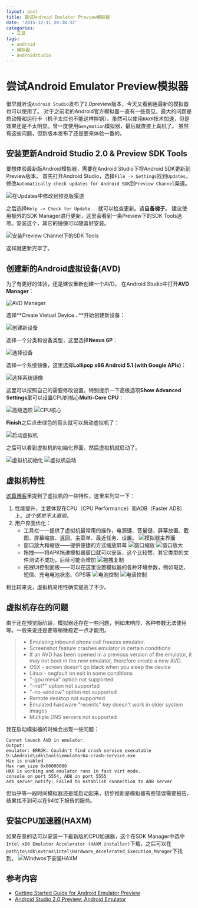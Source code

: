 ```yaml
---
layout: post
title: 尝试Android Emulator Preview模拟器
date: '2015-12-11 20:38:32'
categories:
  - 工具
tags:
  - android
  - 模拟器
  - androidstudio
---
```


# 尝试Android Emulator Preview模拟器

很早就听说`Android Studio`发布了2.0preview版本，今天又看到连最新的模拟器也可以使用了。
对于之前老的Android官方模拟器一直有一些意见，最大的问题是启动慢和运行卡（机子太烂也不能这样摔锅）。虽然可以使用`HAXM`技术加速，但是效果还是不太明显。曾一度使用`Genymotion`模拟器，最后就直接上真机了。
虽然有这些问题，但新版本发布了还是要来体验一番的。

## 安装更新Android Studio 2.0 & Preview SDK Tools

要想体验最新版Android模拟器，需要在Android Studio下将Android SDK更新到Preview版本。
首先打开Android Studio，选择`File -> Settings`找到`Updates`，修改`Automatically check updates for Android SDK`到`Preview Channel`渠道。

![在Updates中修改到预览版渠道](./1.png)

之后选择`Help -> Check for Update...`就可以检查更新。请**自备梯子**。
建议使用额外的SDK Manager进行更新，这里会看到一条Preview下的SDK Tools选项。安装这个，其它的镜像可以随喜好安装。

![安装Preview Channel下的SDK Tools](./2.png)

这样就更新完毕了。

## 创建新的Android虚拟设备(AVD)

为了有更好的体验，还是建议重新创建一个AVD。
在Android Studio中打开**AVD Manager**：

![AVD Manager](./3.png)

选择**Create Vietual Device...**开始创建新设备：

![创建新设备](./4.png)

选择一个分类和设备类型，这里选择**Nexus 6P**：

![选择设备](./5.png)

选择一个系统镜像，这里选择**Lollipop x86 Android 5.1 (with Google APIs)**：

![选择系统镜像](./6.png)

这里可以按照自己的需要修改设置，特别提示一下高级选项**Show Advanced Settings**里可以设置CPU的核心**Multi-Core CPU**：

![高级选项](./7.png)
![CPU核心](./8.png)

**Finish**之后点击绿色的箭头就可以启动虚拟机了：

![启动虚拟机](./9.png)

之后可以看到虚拟机的初始化界面，然后虚拟机就启动了。

![虚拟机初始化](./10.png)
![虚拟机启动](./11.png)

## 虚拟机特性

[这篇博客](http://android-developers.blogspot.jp/2015/12/android-studio-20-preview-android.html)里提到了虚拟机的一些特性，这里来列举一下：

1. 性能提升，主要体现在CPU（CPU Performance）和ADB（Faster ADB）上。*这个感觉不太直观。*
2. 用户界面优化：
    + 工具栏——提供了虚拟机最常用的操作，电源键、音量键、屏幕放置、截图、屏幕缩放、返回、主菜单、最近任务、设置。
	![模拟器主界面](./image01.png)
    + 窗口放大和缩放——提供便捷的方式缩放屏幕
	![窗口缩放](./image04.gif)
	![窗口放大](./image05.gif)
    + 拖拽——将APK拖进模拟器窗口就可以安装，这个比较赞。其它类型的文件测试不成功，后续可能会增加
	![拖拽复制](./image03.gif)
    + 拓展UI控制面板——可以在这里设置模拟器的各种环境参数，例如电话、短信、充电电池状态、GPS等
	![电池控制](./image02.png)
	![电话控制](./image07.png)

相比较来说，虚拟机易用性确实提高了不少。

## 虚拟机存在的问题

由于还在预览版阶段，模拟器还存在一些问题，例如未响应、各种参数无法使用等。一般来说还是要等稍微稳定一点才能用。

> + Emulating inbound phone call freezes emulator.
> + Screenshot feature crashes emulator in certain conditions
> + If an AVD has been opened in a previous version of the emulator, it may not boot in the new emulator, therefore create a new AVD.
> + OSX - screen doesn't go black when you sleep the device
> + Linux - segfault on exit in some conditions
> + "-gpu mesa" option not supported
> + "-net*" option not supported
> + "-no-window" option not supported
> + Remote desktop not supported
> + Emulated hardware "recents" key doesn't work in older system images
> + Multiple DNS servers not supported

我在启动模拟器的时候会出现一些问题：

```
Cannot launch AVD in emulator.
Output:
emulator: ERROR: Couldn't find crash service executable D:\Android\sdk\tools\emulator64-crash-service.exe
Hax is enabled
Hax ram_size 0x60000000
HAX is working and emulator runs in fast virt mode.
console on port 5554, ADB on port 5555
adb_server_notify: Failed to establish connection to ADB server
```

但似乎等一段时间模拟器还是能启动起来，初步推断是模拟器有些错误需要报告，结果找不到可以在64位下报告的服务。

## 安装CPU加速器(HAXM)

如果在意的话可以安装一下最新版的CPU加速器，这个在SDK Manager中选中`Intel x86 Emulator Accelerator (HAXM installer)`下载，之后可以在`path\to\sdk\extras\intel\Hardware_Accelerated_Execution_Manager`下找到。
![Windwos下安装HAXM](./windows_haxm.png)

## 参考内容

+ [Getting Started Guide for Android Emulator Preview](http://tools.android.com/tech-docs/emulator)
+ [Android Studio 2.0 Preview: Android Emulator](http://android-developers.blogspot.jp/2015/12/android-studio-20-preview-android.html)
